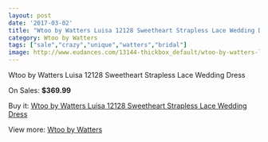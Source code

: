 ```yaml
---
layout: post
date: '2017-03-02'
title: "Wtoo by Watters Luisa 12128 Sweetheart Strapless Lace Wedding Dress"
category: Wtoo by Watters
tags: ["sale","crazy","unique","watters","bridal"]
image: http://www.eudances.com/13144-thickbox_default/wtoo-by-watters-luisa-12128-sweetheart-strapless-lace-wedding-dress.jpg
---
```

Wtoo by Watters Luisa 12128 Sweetheart Strapless Lace Wedding Dress

On Sales: **$369.99**
<a href="https://www.eudances.com/en/wtoo-by-watters/3985-wtoo-by-watters-luisa-12128-sweetheart-strapless-lace-wedding-dress.html"><amp-img layout="responsive" width="600" height="600" src="//www.eudances.com/13144-thickbox_default/wtoo-by-watters-luisa-12128-sweetheart-strapless-lace-wedding-dress.jpg" alt="Wtoo by Watters Luisa 12128 Sweetheart Strapless Lace Wedding Dress 0" /></a>
<a href="https://www.eudances.com/en/wtoo-by-watters/3985-wtoo-by-watters-luisa-12128-sweetheart-strapless-lace-wedding-dress.html"><amp-img layout="responsive" width="600" height="600" src="//www.eudances.com/13145-thickbox_default/wtoo-by-watters-luisa-12128-sweetheart-strapless-lace-wedding-dress.jpg" alt="Wtoo by Watters Luisa 12128 Sweetheart Strapless Lace Wedding Dress 1" /></a>
<a href="https://www.eudances.com/en/wtoo-by-watters/3985-wtoo-by-watters-luisa-12128-sweetheart-strapless-lace-wedding-dress.html"><amp-img layout="responsive" width="600" height="600" src="//www.eudances.com/13146-thickbox_default/wtoo-by-watters-luisa-12128-sweetheart-strapless-lace-wedding-dress.jpg" alt="Wtoo by Watters Luisa 12128 Sweetheart Strapless Lace Wedding Dress 2" /></a>

Buy it: [Wtoo by Watters Luisa 12128 Sweetheart Strapless Lace Wedding Dress](https://www.eudances.com/en/wtoo-by-watters/3985-wtoo-by-watters-luisa-12128-sweetheart-strapless-lace-wedding-dress.html "Wtoo by Watters Luisa 12128 Sweetheart Strapless Lace Wedding Dress")

View more: [Wtoo by Watters](https://www.eudances.com/en/49-wtoo-by-watters "Wtoo by Watters")